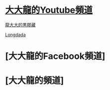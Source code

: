 
# [大大龍的Youtube頻道](https://www.youtube.com/channel/UCmscyAAiv5Js3D6NsxGZgHQ)

[龍大大的黒膠藏](https://www.youtube.com/watch?v=3O80qbh9TA8)

[Longdada](https://www.youtube.com/watch?v=V8qGBgjsLpE)

# [大大龍的Facebook頻道] 

# [大大龍的頻道] 
